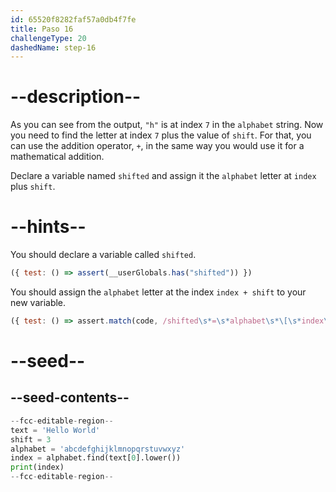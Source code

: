 ```yaml
---
id: 65520f8282faf57a0db4f7fe
title: Paso 16
challengeType: 20
dashedName: step-16
---
```


# --description--

As you can see from the output, `"h"` is at index `7` in the `alphabet` string. Now you need to find the letter at index `7` plus the value of `shift`. For that, you can use the addition operator, `+`, in the same way you would use it for a mathematical addition.

Declare a variable named `shifted` and assign it the `alphabet` letter at `index` plus `shift`.

# --hints--

You should declare a variable called `shifted`.

```js
({ test: () => assert(__userGlobals.has("shifted")) })
```

You should assign the `alphabet` letter at the index `index + shift` to your new variable.

```js
({ test: () => assert.match(code, /shifted\s*=\s*alphabet\s*\[\s*index\s*\+\s*shift\s*\]/) })
```

# --seed--

## --seed-contents--

```py
--fcc-editable-region--
text = 'Hello World'
shift = 3
alphabet = 'abcdefghijklmnopqrstuvwxyz'
index = alphabet.find(text[0].lower())
print(index)
--fcc-editable-region--
```
